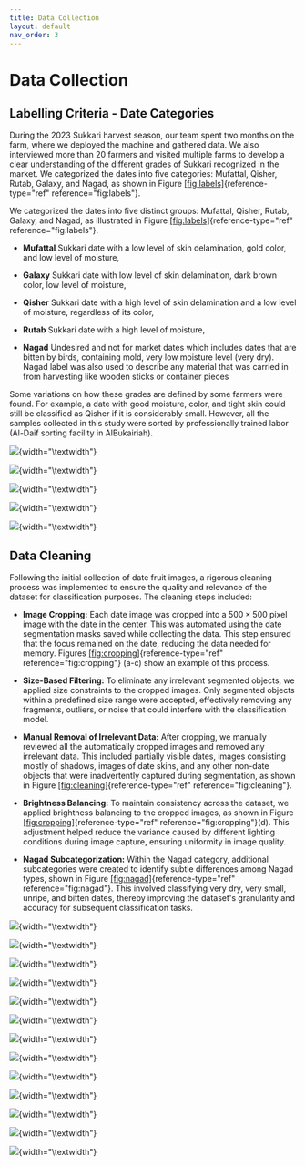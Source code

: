 ```yaml
---
title: Data Collection
layout: default
nav_order: 3
---
```


# Data Collection

## Labelling Criteria - Date Categories

During the 2023 Sukkari harvest season, our team spent two months on the
farm, where we deployed the machine and gathered data. We also
interviewed more than 20 farmers and visited multiple farms to develop a
clear understanding of the different grades of Sukkari recognized in the
market. We categorized the dates into five categories: Mufattal, Qisher,
Rutab, Galaxy, and Nagad, as shown in Figure
[\[fig:labels\]](#fig:labels){reference-type="ref"
reference="fig:labels"}.

We categorized the dates into five distinct groups: Mufattal, Qisher,
Rutab, Galaxy, and Nagad, as illustrated in Figure
[\[fig:labels\]](#fig:labels){reference-type="ref"
reference="fig:labels"}.

-   **Mufattal** Sukkari date with a low level of skin delamination,
    gold color, and low level of moisture,

-   **Galaxy** Sukkari date with low level of skin delamination, dark
    brown color, low level of moisture,

-   **Qisher** Sukkari date with a high level of skin delamination and a
    low level of moisture, regardless of its color,

-   **Rutab** Sukkari date with a high level of moisture,

-   **Nagad** Undesired and not for market dates which includes dates
    that are bitten by birds, containing mold, very low moisture level
    (very dry). Nagad label was also used to describe any material that
    was carried in from harvesting like wooden sticks or container
    pieces

Some variations on how these grades are defined by some farmers were
found. For example, a date with good moisture, color, and tight skin
could still be classified as Qisher if it is considerably small.
However, all the samples collected in this study were sorted by
professionally trained labor (Al-Daif sorting facility in AlBukairiah).

![](assets/images/Mufattal.png){width="\\textwidth"}

![](assets/images/Qisher.png){width="\\textwidth"}

![](assets/images/Rutab.png){width="\\textwidth"}

![](assets/images/Galaxy.png){width="\\textwidth"}

![](assets/images/Nagad.png){width="\\textwidth"}

## Data Cleaning

Following the initial collection of date fruit images, a rigorous
cleaning process was implemented to ensure the quality and relevance of
the dataset for classification purposes. The cleaning steps included:

-   **Image Cropping:** Each date image was cropped into a
    $500\times 500$ pixel image with the date in the center. This was
    automated using the date segmentation masks saved while collecting
    the data. This step ensured that the focus remained on the date,
    reducing the data needed for memory. Figures
    [\[fig:cropping\]](#fig:cropping){reference-type="ref"
    reference="fig:cropping"} (a-c) show an example of this process.

-   **Size-Based Filtering:** To eliminate any irrelevant segmented
    objects, we applied size constraints to the cropped images. Only
    segmented objects within a predefined size range were accepted,
    effectively removing any fragments, outliers, or noise that could
    interfere with the classification model.

-   **Manual Removal of Irrelevant Data:** After cropping, we manually
    reviewed all the automatically cropped images and removed any
    irrelevant data. This included partially visible dates, images
    consisting mostly of shadows, images of date skins, and any other
    non-date objects that were inadvertently captured during
    segmentation, as shown in Figure
    [\[fig:cleaning\]](#fig:cleaning){reference-type="ref"
    reference="fig:cleaning"}.

-   **Brightness Balancing:** To maintain consistency across the
    dataset, we applied brightness balancing to the cropped images, as
    shown in Figure
    [\[fig:cropping\]](#fig:cropping){reference-type="ref"
    reference="fig:cropping"}(d). This adjustment helped reduce the
    variance caused by different lighting conditions during image
    capture, ensuring uniformity in image quality.

-   **Nagad Subcategorization:** Within the Nagad category, additional
    subcategories were created to identify subtle differences among
    Nagad types, shown in Figure
    [\[fig:nagad\]](#fig:nagad){reference-type="ref"
    reference="fig:nagad"}. This involved classifying very dry, very
    small, unripe, and bitten dates, thereby improving the dataset's
    granularity and accuracy for subsequent classification tasks.

![](assets/images/mask_0014_box.png){width="\\textwidth"}

![](assets/images/bgrimg_0014_box.png){width="\\textwidth"}

![](assets/images/CR_DateImage_bgrimg_0014.png){width="\\textwidth"}

![](assets/images/WB_DateImage_bgrimg_0014.png){width="\\textwidth"}

![](assets/images/clean_1.png){width="\\textwidth"}

![](assets/images/clean_2.png){width="\\textwidth"}

![](assets/images/clean_3.png){width="\\textwidth"}

![](assets/images/clean_4.png){width="\\textwidth"}

![](assets/images/clean_5.png){width="\\textwidth"}

![](assets/images/nagad_bitten.png){width="\\textwidth"}

![](assets/images/nagad_2.png){width="\\textwidth"}

![](assets/images/nagad_notripe.png){width="\\textwidth"}

![](assets/images/nagad_small.png){width="\\textwidth"}
